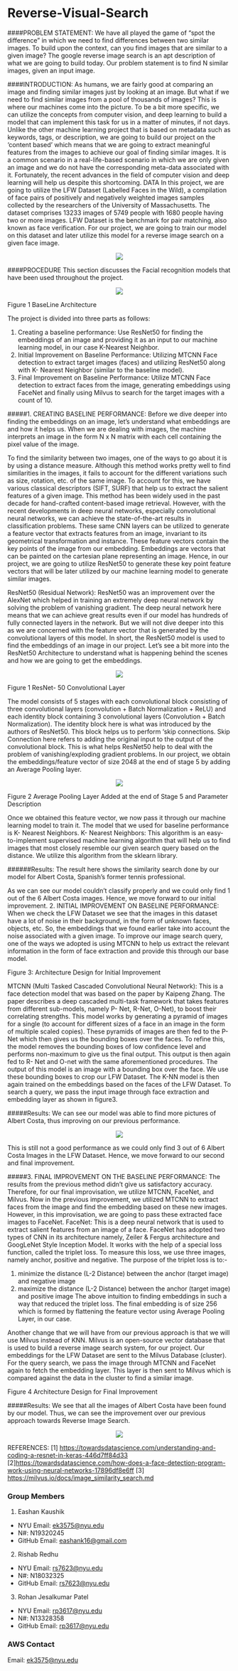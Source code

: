 # Reverse-Visual-Search
####PROBLEM STATEMENT:
We have all played the game of “spot the difference” in which we need to find differences between two similar images. To build upon the context, can you find images that are similar to a given image? The google reverse image search is an apt description of what we are going to build today. Our problem statement is to find N similar images, given an input image.  

####INTRODUCTION:
As humans, we are fairly good at comparing an image and finding similar images just by looking at an image. But what if we need to find similar images from a pool of thousands of images? This is where our machines come into the picture. To be a bit more specific, we can utilize the concepts from computer vision, and deep learning to build a model that can implement this task for us in a matter of minutes, if not days. 
Unlike the other machine learning project that is based on metadata such as keywords, tags, or description, we are going to build our project on the ‘content based’ which means that we are going to extract meaningful features from the images to achieve our goal of finding similar images. It is a common scenario in a real-life-based scenario in which we are only given an image and we do not have the corresponding meta-data associated with it. Fortunately, the recent advances in the field of computer vision and deep learning will help us despite this shortcoming. 
DATA
In this project, we are going to utilize the LFW Dataset (Labelled Faces in the Wild), a compilation of face pairs of positively and negatively weighted images samples collected by the researchers of the University of Massachusetts. The dataset comprises 13233 images of 5749 people with 1680 people having two or more images. LFW Dataset is the benchmark for pair matching, also known as face verification. For our project, we are going to train our model on this dataset and later utilize this model for a reverse image search on a given face image. 

<p align="center">
  <img src="(https://user-images.githubusercontent.com/34485564/165446646-7d839b67-fe85-4cbc-84ab-fd88576510ea.png)" />
</p>

####PROCEDURE
This section discusses the Facial recognition models that have been used throughout the project. 

<p align="center">
  <img src="(https://user-images.githubusercontent.com/34485564/165446704-4d1045fa-39bd-430a-82a7-7562134f90b3.png)" />
</p>

Figure 1 BaseLine Architecture

The project is divided into three parts as follows:
1.	Creating a baseline performance: Use ResNet50 for finding the embeddings of an image and providing it as an input to our machine learning model, in our case K-Nearest Neighbor.
2.	Initial Improvement on Baseline Performance: Utilizing MTCNN Face detection to extract target images (faces) and utilizing ResNet50 along with K- Nearest Neighbor (similar to the baseline model).
3.	Final Improvement on Baseline Performance: Utilize MTCNN Face detection to extract faces from the image, generating embeddings using FaceNet and finally using Milvus to search for the target images with a count of 10. 

#####1.	CREATING BASELINE PERFORMANCE:
Before we dive deeper into finding the embeddings on an image, let’s understand what embeddings are and how it helps us. When we are dealing with images, the machine interprets an image in the form N x N matrix with each cell containing the pixel value of the image. 
 
To find the similarity between two images, one of the ways to go about it is by using a distance measure. Although this method works pretty well to find similarities in the images, it fails to account for the different variations such as size, rotation, etc. of the same image. To account for this, we have various classical descriptors (SIFT, SURF) that help us to extract the salient features of a given image. This method has been widely used in the past decade for hand-crafted content-based image retrieval. However, with the recent developments in deep neural networks, especially convolutional neural networks, we can achieve the state-of-the-art results in classification problems. These same CNN layers can be utilized to generate a feature vector that extracts features from an image, invariant to its geometrical transformation and instance. These feature vectors contain the key points of the image from our embedding. Embeddings are vectors that can be painted on the cartesian plane representing an image. Hence, in our project, we are going to utilize ResNet50 to generate these key point feature vectors that will be later utilized by our machine learning model to generate similar images. 

ResNet50 (Residual Network): ResNet50 was an improvement over the AlexNet which helped in training an extremely deep neural network by solving the problem of vanishing gradient. The deep neural network here means that we can achieve great results even if our model has hundreds of fully connected layers in the network. But we will not dive deeper into this as we are concerned with the feature vector that is generated by the convolutional layers of this model. In short, the ResNet50 model is used to find the embeddings of an image in our project. Let’s see a bit more into the ResNet50 Architecture to understand what is happening behind the scenes and how we are going to get the embeddings. 
 
<p align="center">
  <img src="(https://user-images.githubusercontent.com/34485564/165446770-818da860-bd0b-4189-9d2b-c2d5dba203bc.png)" />
</p>

Figure 1 ResNet- 50 Convolutional Layer

The model consists of 5 stages with each convolutional block consisting of three convolutional layers (convolution + Batch Normalization + ReLU) and each identity block containing 3 convolutional layers (Convolution + Batch Normalization). The identity block here is what was introduced by the authors of ResNet50. This block helps us to perform ‘skip connections. Skip Connection here refers to adding the original input to the output of the convolutional block. This is what helps ResNet50 help to deal with the problem of vanishing/exploding gradient problems. 
In our project, we obtain the embeddings/feature vector of size 2048 at the end of stage 5 by adding an Average Pooling layer. 

<p align="center">
  <img src="(https://user-images.githubusercontent.com/34485564/165446804-e6cc8df1-d975-4678-b86f-aea49b9e9043.png)" />
</p>
 
Figure 2 Average Pooling Layer Added at the end of Stage 5 and Parameter Description

Once we obtained this feature vector, we now pass it through our machine learning model to train it. The model that we used for baseline performance is K- Nearest Neighbors. 
K- Nearest Neighbors: This algorithm is an easy-to-implement supervised machine learning algorithm that will help us to find images that most closely resemble our given search query based on the distance. We utilize this algorithm from the sklearn library. 
 
######Results:
The result here shows the similarity search done by our model for Albert Costa, Spanish’s former tennis professional. 
 
As we can see our model couldn’t classify properly and we could only find 1 out of the 6 Albert Costa images. Hence, we move forward to our initial improvement. 
2.	INITIAL IMPROVEMENT ON BASELINE PERFORMANCE:
When we check the LFW Dataset we see that the images in this dataset have a lot of noise in their background, in the form of unknown faces, objects, etc. So, the embeddings that we found earlier take into account the noise associated with a given image. To improve our image search query, one of the ways we adopted is using MTCNN to help us extract the relevant information in the form of face extraction and provide this through our base model.
 
Figure 3: Architecture Design for Initial Improvement

MTCNN (Multi Tasked Cascaded Convolutional Neural Network):  This is a face detection model that was based on the paper by Kaipeng Zhang. The paper describes a deep cascaded multi-task framework that takes features from different sub-models, namely P- Net, R-Net, O-Net), to boost their correlating strengths. This model works by generating a pyramid of images for a single (to account for different sizes of a face in an image in the form of multiple scaled copies). These pyramids of images are then fed to the P-Net which then gives us the bounding boxes over the faces. To refine this, the model removes the bounding boxes of low confidence level and performs non-maximum to give us the final output. This output is then again fed to R- Net and O-net with the same aforementioned procedures. The output of this model is an image with a bounding box over the face. 
We use these bounding boxes to crop our LFW Dataset. The K-NN model is then again trained on the embeddings based on the faces of the LFW Dataset. To search a query, we pass the input image through face extraction and embedding layer as shown in figure3. 

#####Results:
We can see our model was able to find more pictures of Albert Costa, thus improving on our previous performance. 

<p align="center">
  <img src="(https://user-images.githubusercontent.com/34485564/165446858-9b327446-80d7-4187-94a5-cf4d59dedf80.png)" />
</p>

This is still not a good performance as we could only find 3 out of 6 Albert Costa Images in the LFW Dataset. Hence, we move forward to our second and final improvement.


#####3.	FINAL IMPROVEMENT ON THE BASELINE PERFORMANCE:
The results from the previous method didn’t give us satisfactory accuracy. Therefore, for our final improvisation, we utilize MTCNN, FaceNet, and Milvus. Now in the previous improvement, we utilized MTCNN to extract faces from the image and find the embedding based on these new images. However, in this improvisation, we are going to pass these extracted face images to FaceNet.
FaceNet: This is a deep neural network that is used to extract salient features from an image of a face. FaceNet has adopted two types of CNN in its architecture namely, Zeiler & Fergus architecture and GoogLeNet Style Inception Model.  It works with the help of a special loss function, called the triplet loss. To measure this loss, we use three images, namely anchor, positive and negative. The purpose of the triplet loss is to:-
1.	minimize the distance (L-2 Distance) between the anchor (target image) and negative image
2.	maximize the distance (L-2 Distance) between the anchor (target image) and positive image 
The above intuition to finding embeddings in such a way that reduced the triplet loss. The final embedding is of size 256 which is formed by flattening the feature vector using Average Pooling Layer, in our case. 

Another change that we will have from our previous approach is that we will use Milvus instead of KNN. Milvus is an open-source vector database that is used to build a reverse image search system, for our project. Our embeddings for the LFW Dataset are sent to the Milvus Database (cluster). For the query search, we pass the image through MTCNN and FaceNet again to fetch the embedding layer. This layer is then sent to Milvus which is compared against the data in the cluster to find a similar image. 
 
Figure 4 Architecture Design for Final Improvement

#####Results:
We see that all the images of Albert Costa have been found by our model. Thus, we can see the improvement over our previous approach towards Reverse Image Search. 
 
<p align="center">
  <img src="(https://user-images.githubusercontent.com/34485564/165446887-407f0a16-e3a7-4714-be9a-43f94178855d.png)" />
</p>

REFERENCES:
[1] https://towardsdatascience.com/understanding-and-coding-a-resnet-in-keras-446d7ff84d33
[2]https://towardsdatascience.com/how-does-a-face-detection-program-work-using-neural-networks-17896df8e6ff
[3] https://milvus.io/docs/image_similarity_search.md






### Group Members
1. Eashan Kaushik
 - NYU Email: ek3575@nyu.edu
 - N#: N19320245
 - GitHub Email: eashank16@gmail.com
2. Rishab Redhu
 - NYU Email: rs7623@nyu.edu
 - N#: N18032325
 - GitHub Email: rs7623@nyu.edu
3. Rohan Jesalkumar Patel
 - NYU Email: rp3617@nyu.edu
 - N#: N13328358
 - GitHub Email: rp3617@nyu.edu
 
### AWS Contact
Email: ek3575@nyu.edu


